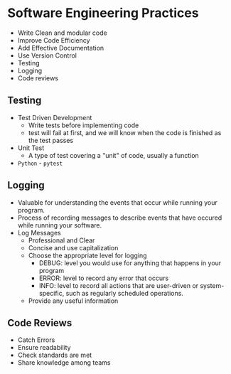 # Software Engineering Practices

- Write Clean and modular code
- Improve Code Efficiency
- Add Effective Documentation
- Use Version Control
- Testing
- Logging
- Code reviews

## Testing

- Test Driven Development
  - Write tests before implementing code
  - test will fail at first, and we will know when the code is finished as the test passes
- Unit Test
  - A type of test covering a "unit" of code, usually a function
- `Python` - `pytest`

## Logging

- Valuable for understanding the events that occur while running your program.
- Process of recording messages to describe events that have occured while running your software.
- Log Messages
  - Professional and Clear
  - Concise and use capitalization
  - Choose the appropriate level for logging
    - DEBUG: level you would use for anything that happens in your program
    - ERROR: level to record any error that occurs
    - INFO: level to record all actions that are user-driven or system-specific, such as regularly scheduled operations.
  - Provide any useful information

## Code Reviews

- Catch Errors
- Ensure readability
- Check standards are met
- Share knowledge among teams

